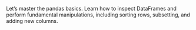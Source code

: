 Let’s master the pandas basics. Learn how to inspect DataFrames and perform fundamental manipulations, including sorting rows, subsetting, and adding new columns. 